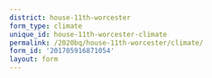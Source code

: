 ```yaml
---
district: house-11th-worcester
form_type: climate
unique_id: house-11th-worcester-climate
permalink: /2020bq/house-11th-worcester/climate/
form_id: '201705916871054'
layout: form
---
```


